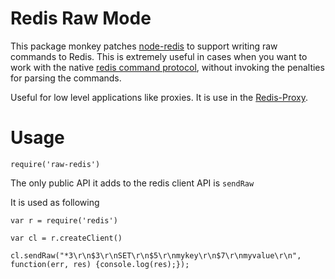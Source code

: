 Redis Raw Mode
===============

This package monkey patches [node-redis](https://github.com/mranney/node_redis) to support writing raw commands to Redis. This is extremely useful in cases when you want to work with the native [redis command protocol](http://redis.io/topics/protocol), without invoking the penalties for parsing the commands.

Useful for low level applications like proxies. It is use in the [Redis-Proxy](https://github.com/sreeix/redis-proxy).

Usage
======

`require('raw-redis')`

The only public API it adds to the redis client API is `sendRaw`

It is used as following

`var r = require('redis')`

`var cl = r.createClient()`

`cl.sendRaw("*3\r\n$3\r\nSET\r\n$5\r\nmykey\r\n$7\r\nmyvalue\r\n", function(err, res) {console.log(res);});`


